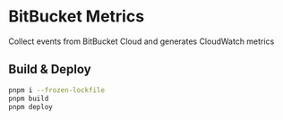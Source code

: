 # BitBucket Metrics

Collect events from BitBucket Cloud and generates CloudWatch metrics

## Build & Deploy

```bash
pnpm i --frozen-lockfile
pnpm build
pnpm deploy
```

